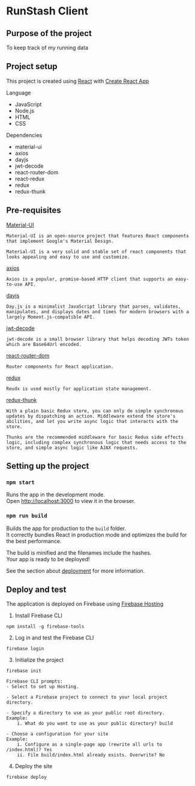 # RunStash Client

## Purpose of the project

To keep track of my running data

## Project setup

This project is created using [React](https://reactjs.org/) with [Create React App](https://github.com/facebook/create-react-app)

Language

- JavaScript
- Node.js
- HTML
- CSS

Dependencies

- material-ui
- axios
- dayjs
- jwt-decode
- react-router-dom
- react-redux
- redux
- redux-thunk

## Pre-requisites

[Material-UI](https://material-ui.com/)

```
Material-UI is an open-source project that features React components that implement Google's Material Design.

Material-UI is a very solid and stable set of react components that looks appealing and easy to use and customize.
```

[axios](https://github.com/axios/axios)

```
Axios is a popular, promise-based HTTP client that supports an easy-to-use API.
```

[dayjs](https://github.com/iamkun/dayjs)

```
Day.js is a minimalist JavaScript library that parses, validates, manipulates, and displays dates and times for modern browsers with a largely Moment.js-compatible API.
```

[jwt-decode](https://github.com/auth0/jwt-decode)

```
jwt-decode is a small browser library that helps decoding JWTs token which are Base64Url encoded.
```

[react-router-dom](https://reactrouter.com/web/guides/quick-start)

```
Router components for React application.
```

[redux](https://redux.js.org/)

```
Reudx is used mostly for application state management.
```

[redux-thunk](https://github.com/reduxjs/redux-thunk)

```
With a plain basic Redux store, you can only do simple synchronous updates by dispatching an action. Middleware extend the store's abilities, and let you write async logic that interacts with the store.

Thunks are the recommended middleware for basic Redux side effects logic, including complex synchronous logic that needs access to the store, and simple async logic like AJAX requests.
```

## Setting up the project

### `npm start`

Runs the app in the development mode.<br />
Open [http://localhost:3000](http://localhost:3000) to view it in the browser.

### `npm run build`

Builds the app for production to the `build` folder.<br />
It correctly bundles React in production mode and optimizes the build for the best performance.

The build is minified and the filenames include the hashes.<br />
Your app is ready to be deployed!

See the section about [deployment](https://facebook.github.io/create-react-app/docs/deployment) for more information.

## Deploy and test

The application is deployed on Firebase using [Firebase Hosting](https://firebase.google.com/docs/hosting/quickstart)

1. Install Firebase CLI

```
npm install -g firebase-tools
```

2. Log in and test the Firebase CLI

```
firebase login
```

3. Initialize the project

```
firebase init

Firebase CLI prompts:
- Select to set up Hosting.

- Select a Firebase project to connect to your local project directory.

- Specify a directory to use as your public root directory.
Example:
    i. What do you want to use as your public directory? build

- Choose a configuration for your site
Example:
    i. Configure as a single-page app (rewrite all urls to /index.html)? Yes
    ii. File build/index.html already exists. Overwrite? No

```

4. Deploy the site

```
firebase deploy
```
